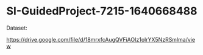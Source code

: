 # SI-GuidedProject-7215-1640668488

Dataset:

https://drive.google.com/file/d/18mrxfcAugQVFiAOIz1olrYX5NzRSmlma/view

